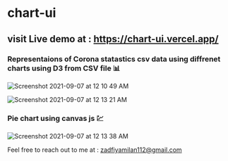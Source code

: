 # chart-ui
## visit Live demo at : https://chart-ui.vercel.app/
### Representaions of Corona statastics csv data using  diffrenet charts using D3 from CSV file 📊


![Screenshot 2021-09-07 at 12 10 49 AM](https://user-images.githubusercontent.com/41838197/132253352-bd0127ce-bd08-429f-ad93-92b380ecf7bc.png)

![Screenshot 2021-09-07 at 12 13 21 AM](https://user-images.githubusercontent.com/41838197/132253451-6926dcb8-8021-46a9-b875-ab7a4f114b4f.png)

### Pie chart using canvas js 💹
![Screenshot 2021-09-07 at 12 13 38 AM](https://user-images.githubusercontent.com/41838197/132253467-365e2ad2-80fe-412d-b371-78c14bdfdaf5.png)

Feel free to reach out to me at : 
zadfiyamilan112@gmail.com
